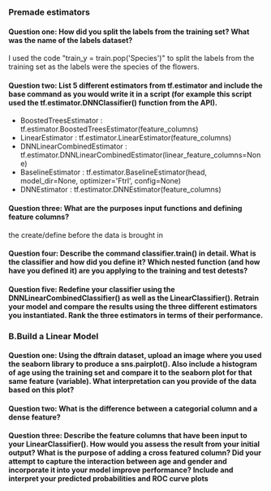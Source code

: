 ### Premade estimators
#### Question one: How did you split the labels from the training set?  What was the name of the labels dataset?
I used the code "train_y = train.pop('Species')" to split the labels from the training set as the labels were the species of the flowers. 

#### Question two: List 5 different estimators from tf.estimator and include the base command as you would write it in a script (for example this script used the tf.estimator.DNNClassifier() function from the API).

- BoostedTreesEstimator : tf.estimator.BoostedTreesEstimator(feature_columns)
- LinearEstimator : tf.estimator.LinearEstimator(feature_columns)
- DNNLinearCombinedEstimator : tf.estimator.DNNLinearCombinedEstimator(linear_feature_columns=None)
- BaselineEstimator : tf.estimator.BaselineEstimator(head, model_dir=None, optimizer='Ftrl', config=None)
- DNNEstimator : tf.estimator.DNNEstimator(feature_columns)

#### Question three: What are the purposes input functions and defining feature columns?
the create/define before the data is brought in

#### Question four: Describe the command classifier.train() in detail.  What is the classifier and how did you define it?  Which nested function (and how have you defined it) are you applying to the training and test detests?

#### Question five: Redefine your classifier using the DNNLinearCombinedClassifier() as well as the LinearClassifier().  Retrain your model and compare the results using the three different estimators you instantiated.  Rank the three estimators in terms of their performance.

### B.Build a Linear Model
#### Question one: Using the dftrain dataset, upload an image where you used the seaborn library to produce a sns.pairplot().  Also include a histogram of age using the training set and compare it to the seaborn plot for that same feature (variable).  What interpretation can you provide of the data based on this plot?

#### Question two: What is the difference between a categorial column and a dense feature?

#### Question three: Describe the feature columns that have been input to your LinearClassifier().  How would you assess the result from your initial output?  What is the purpose of adding a cross featured column?  Did your attempt to capture the interaction between age and gender and incorporate it into your model improve performance?  Include and interpret your predicted probabilities and ROC curve plots
